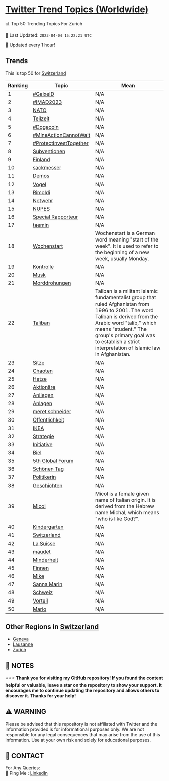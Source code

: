 [Twitter Trend Topics (Worldwide)](https://github.com/ErcinDedeoglu/Twitter-Trend-Topics)
==========


📊 Top 50 Trending Topics For Zurich

📆 Last Updated: `2023-04-04 15:22:21 UTC`

🔧 Updated every 1 hour!


## Trends

This is top 50 for [Switzerland](</Switzerland>)

| Ranking | Topic | Mean |
| ------- | ------------ | ------------ |
| 1 | [#GalxeID](http://twitter.com/search?q=%23GalxeID) | N/A |
| 2 | [#IMAD2023](http://twitter.com/search?q=%23IMAD2023) | N/A |
| 3 | [NATO](http://twitter.com/search?q=NATO) | N/A |
| 4 | [Teilzeit](http://twitter.com/search?q=Teilzeit) | N/A |
| 5 | [#Dogecoin](http://twitter.com/search?q=%23Dogecoin) | N/A |
| 6 | [#MineActionCannotWait](http://twitter.com/search?q=%23MineActionCannotWait) | N/A |
| 7 | [#ProtectInvestTogether](http://twitter.com/search?q=%23ProtectInvestTogether) | N/A |
| 8 | [Subventionen](http://twitter.com/search?q=Subventionen) | N/A |
| 9 | [Finland](http://twitter.com/search?q=Finland) | N/A |
| 10 | [sackmesser](http://twitter.com/search?q=sackmesser) | N/A |
| 11 | [Demos](http://twitter.com/search?q=Demos) | N/A |
| 12 | [Vogel](http://twitter.com/search?q=Vogel) | N/A |
| 13 | [Rimoldi](http://twitter.com/search?q=Rimoldi) | N/A |
| 14 | [Notwehr](http://twitter.com/search?q=Notwehr) | N/A |
| 15 | [NUPES](http://twitter.com/search?q=NUPES) | N/A |
| 16 | [Special Rapporteur](http://twitter.com/search?q=Special+Rapporteur) | N/A |
| 17 | [taemin](http://twitter.com/search?q=taemin) | N/A |
| 18 | [Wochenstart](http://twitter.com/search?q=Wochenstart) | Wochenstart is a German word meaning "start of the week". It is used to refer to the beginning of a new week, usually Monday. |
| 19 | [Kontrolle](http://twitter.com/search?q=Kontrolle) | N/A |
| 20 | [Musk](http://twitter.com/search?q=Musk) | N/A |
| 21 | [Morddrohungen](http://twitter.com/search?q=Morddrohungen) | N/A |
| 22 | [Taliban](http://twitter.com/search?q=Taliban) | Taliban is a militant Islamic fundamentalist group that ruled Afghanistan from 1996 to 2001. The word Taliban is derived from the Arabic word "talib," which means "student." The group's primary goal was to establish a strict interpretation of Islamic law in Afghanistan. |
| 23 | [Sitze](http://twitter.com/search?q=Sitze) | N/A |
| 24 | [Chaoten](http://twitter.com/search?q=Chaoten) | N/A |
| 25 | [Hetze](http://twitter.com/search?q=Hetze) | N/A |
| 26 | [Aktionäre](http://twitter.com/search?q=Aktion%c3%a4re) | N/A |
| 27 | [Anliegen](http://twitter.com/search?q=Anliegen) | N/A |
| 28 | [Anlagen](http://twitter.com/search?q=Anlagen) | N/A |
| 29 | [meret schneider](http://twitter.com/search?q=meret+schneider) | N/A |
| 30 | [Öffentlichkeit](http://twitter.com/search?q=%c3%96ffentlichkeit) | N/A |
| 31 | [IKEA](http://twitter.com/search?q=IKEA) | N/A |
| 32 | [Strategie](http://twitter.com/search?q=Strategie) | N/A |
| 33 | [Initiative](http://twitter.com/search?q=Initiative) | N/A |
| 34 | [Biel](http://twitter.com/search?q=Biel) | N/A |
| 35 | [5th Global Forum](http://twitter.com/search?q=5th+Global+Forum) | N/A |
| 36 | [Schönen Tag](http://twitter.com/search?q=Sch%c3%b6nen+Tag) | N/A |
| 37 | [Politikerin](http://twitter.com/search?q=Politikerin) | N/A |
| 38 | [Geschichten](http://twitter.com/search?q=Geschichten) | N/A |
| 39 | [Micol](http://twitter.com/search?q=Micol) | Micol is a female given name of Italian origin. It is derived from the Hebrew name Michal, which means "who is like God?". |
| 40 | [Kindergarten](http://twitter.com/search?q=Kindergarten) | N/A |
| 41 | [Switzerland](http://twitter.com/search?q=Switzerland) | N/A |
| 42 | [La Suisse](http://twitter.com/search?q=La+Suisse) | N/A |
| 43 | [maudet](http://twitter.com/search?q=maudet) | N/A |
| 44 | [Minderheit](http://twitter.com/search?q=Minderheit) | N/A |
| 45 | [Finnen](http://twitter.com/search?q=Finnen) | N/A |
| 46 | [Mike](http://twitter.com/search?q=Mike) | N/A |
| 47 | [Sanna Marin](http://twitter.com/search?q=Sanna+Marin) | N/A |
| 48 | [Schweiz](http://twitter.com/search?q=Schweiz) | N/A |
| 49 | [Vorteil](http://twitter.com/search?q=Vorteil) | N/A |
| 50 | [Mario](http://twitter.com/search?q=Mario) | N/A |



## Other Regions in [Switzerland](</Switzerland>)

* [Geneva](</Switzerland/Geneva.md>)
* [Lausanne](</Switzerland/Lausanne.md>)
* [Zurich](</Switzerland/Zurich.md>)



## 📝 NOTES

⭐⭐⭐ **Thank you for visiting my GitHub repository! If you found the content helpful or valuable, leave a star on the repository to show your support. It encourages me to continue updating the repository and allows others to discover it. Thanks for your help!**


## ⚠️ WARNING

Please be advised that this repository is not affiliated with Twitter and the information provided is for informational purposes only. We are not responsible for any legal consequences that may arise from the use of this information. Use at your own risk and solely for educational purposes.


## 📨 CONTACT

 For Any Queries:  
            🏓 Ping Me : [LinkedIn](https://www.linkedin.com/in/ercindedeoglu/)
